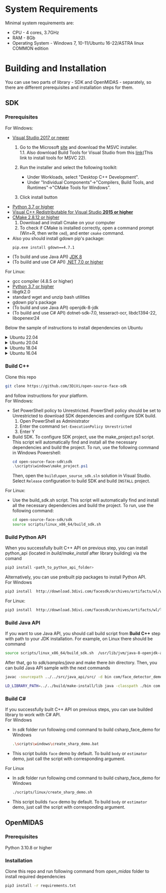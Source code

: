 # System Requirements
Minimal system requirements are:
* CPU - 4 cores, 3.7GHz
* RAM - 8Gb
* Operating System -  Windows 7, 10-11/Ubuntu 16-22/ASTRA linux COMMON edition

# Building and Installation
You can use two parts of library - SDK and OpenMIDAS - separately, so there are  different prerequisites and installation steps for them.
## SDK

### Prerequisites
For Windows:
* [Visual Studio 2017 or newer](https://visualstudio.microsoft.com/downloads/)  
    1. Go to the Microsoft [site](https://visualstudio.microsoft.com/downloads/) and download the MSVC installer.  
    1.1. Also download Build Tools for Visual Studio from this [link](https://visualstudio.microsoft.com/downloads/#build-tools-for-visual-studio-2022)(This link to install tools for MSVC 22).

    2. Run the installer and select the following toolkit:
        * Under Workloads, select "Desktop C++ Development".
         * Under "Individual Components"->"Compilers, Build Tools, and Runtimes"->"CMake Tools for Windows".

    3. Click install button
* [Python 3.7 or higher](https://www.python.org/downloads/)  
* [Visual C++ Redistributable for Visual Studio **2015 or higher**](https://aka.ms/vs/17/release/vc_redist.x64.exe)  
* [CMake 2.8.12 or higher](https://cmake.org/download/)
    1. Download and install Cmake on your computer 
    2. To check if CMake is installed correctly, open a command prompt (Win+R, then write `cmd`), and enter `cmake` command.
* Also you should install gdown pip's package:
  ```cmd
  pip.exe install gdown==4.7.1
  ```
* (To build and use Java API) [JDK 8](https://www.oracle.com/java/technologies/javase/javase8-archive-downloads.html)
* (To buiild and use C# API) [.NET 7.0 or higher](https://dotnet.microsoft.com/en-us/download)

For Linux:
* gcc compiler (4.8.5 or higher)
* [Python 3.7 or higher](https://www.python.org/downloads/)
* libgtk2.0
* standard wget and unzip bash utilities
* gdown pip's package  
* (To build and use Java API) openjdk-8-jdk
* (To buiild and use C# API) dotnet-sdk-7.0, tesseract-ocr, libdc1394-22, libopenexr24


Below the sample of instructions to install dependencies on Ubuntu
<details>
  <summary>Ubuntu 22.04</summary>

```bash
sudo apt update
sudo apt install gcc cmake
sudo apt install libgtk2.0-dev
sudo apt install wget unzip
sudo apt install python3 python3-pip libcanberra-gtk-module
sudo apt install lsb-core
pip3 install --upgrade pip setuptools wheel
pip3 install gdown==4.7.1

# Java API dependencies
sudo apt install openjdk-8-jdk
# C# API dependencies
sudo apt install apt-transport-https
sudo apt install dotnet-sdk-7.0
sudo apt install tesseract-ocr
sudo apt install libdc1394-dev libavcodec-dev libavformat-dev libswscale-dev libv4l-dev
sudo apt install libxvidcore-dev libx264-dev libjpeg-dev libpng-dev libtiff-dev
sudo apt install libopenexr-dev
```

</details>

<details>
  <summary>Ubuntu 20.04</summary>

```bash
sudo apt update
sudo apt install gcc cmake
sudo apt install libgtk2.0-dev
sudo apt install wget unzip
sudo apt install python3 python3-pip libcanberra-gtk-module
sudo apt install lsb-core
pip3 install --upgrade pip setuptools wheel
pip3 install gdown==4.7.1

# Java API dependencies
sudo apt install openjdk-8-jdk
# C# API dependencies
wget https://packages.microsoft.com/config/ubuntu/$(lsb_release -rs)/packages-microsoft-prod.deb -O packages-microsoft-prod.deb
sudo dpkg -i packages-microsoft-prod.deb
sudo apt install apt-transport-https
sudo apt update
sudo apt install dotnet-sdk-7.0
sudo apt install tesseract-ocr
sudo apt install libdc1394-22 libavcodec-dev libavformat-dev libswscale-dev libv4l-dev
sudo apt install libxvidcore-dev libx264-dev libjpeg-dev libpng-dev libtiff-dev
sudo apt install openexr
rm -f packages-microsoft-prod.deb
```

</details>

<details>
  <summary>Ubuntu 18.04</summary>

```bash
sudo apt update
sudo apt install gcc cmake
sudo apt install libgtk2.0-dev
sudo apt install wget unzip
sudo apt install python3 python3-pip libcanberra-gtk-module
sudo apt install lsb-core
pip3 install --upgrade pip setuptools wheel
pip3 install gdown==4.7.1

# Java API dependencies
sudo apt install openjdk-8-jdk
# C# API dependencies
wget https://packages.microsoft.com/config/ubuntu/$(lsb_release -rs)/packages-microsoft-prod.deb -O packages-microsoft-prod.deb
sudo dpkg -i packages-microsoft-prod.deb
sudo apt install apt-transport-https
sudo apt update
sudo apt install dotnet-sdk-7.0 tesseract-ocr
sudo apt install libdc1394-22 libavcodec-dev libavformat-dev libswscale-dev libv4l-dev
sudo apt install libxvidcore-dev libx264-dev libjpeg-dev libpng-dev libtiff-dev
sudo apt install openexr
rm -f packages-microsoft-prod.deb
```
</details>

<details>
  <summary>Ubuntu 16.04</summary>

```bash
sudo apt update
sudo apt install gcc cmake
sudo apt install libgtk2.0-dev
sudo apt install wget unzip
sudo apt install python3 python3-pip libcanberra-gtk-module
sudo apt install lsb-core

# Building Python 3.8
sudo apt install build-essential zlib1g-dev libncurses5-dev libgdbm-dev libnss3-dev libssl-dev libreadline-dev libffi-dev libsqlite3-dev wget libbz2-dev -y
wget https://www.python.org/ftp/python/3.8.0/Python-3.8.0.tgz
tar -xf Python-3.8.0.tgz
cd Python-3.8.0 && ./configure --enable-optimizations && make && make altinstall

pip3.8 install --upgrade pip setuptools wheel
pip3.8 install urllib3==1.26.6
pip3.8 install gdown==4.7.1

# Java API dependencies
sudo apt install openjdk-8-jdk
# C# API dependencies
wget https://packages.microsoft.com/config/ubuntu/$(lsb_release -rs)/packages-microsoft-prod.deb -O packages-microsoft-prod.deb
sudo dpkg -i packages-microsoft-prod.deb
sudo apt install apt-transport-https
sudo apt update
sudo apt install dotnet-sdk-6.0
sudo apt install tesseract-ocr
sudo apt install libdc1394-22 libavcodec-dev libavformat-dev libswscale-dev libv4l-dev
sudo apt install libxvidcore-dev libx264-dev libjpeg-dev libpng-dev libtiff-dev
sudo apt install apt install openexr
rm -f packages-microsoft-prod.deb
```
</details>

### Build C++
Clone this repo 
```bash
git clone https://github.com/3DiVi/open-source-face-sdk
```
and follow instructions for your platform.  
For Windows:
  * Set PowerShell policy to Unrestricted. PowerShell policy should be set to Unrestricted to download SDK dependencies and configure SDK build.  
    1. Open PowerShell as Administrator
    2. Enter the command `Set-ExecutionPolicy Unrestricted`
    3. Enter Y
* Build SDK. To configure SDK project, use the make_project.ps1 script. This script will automatically find and install all the necessary dependencies and build the project. To run, use the following command in Windows Powershell:
    ```powershell
    cd open-source-face-sdk\sdk
    .\scripts\windows\make_project.ps1
    ```
  Then, open the `build\open_sourse_sdk.sln` solution in Visual Studio. Select `Release` configuration to build SDK and build `INSTALL` project.

For Linux:
  * Use the build_sdk.sh script. This script will automatically find and install all the necessary dependencies and build the project. To run, use the following command:

    ```bash
    cd open-source-face-sdk/sdk
    source scripts/linux_x86_64/build_sdk.sh    
    ```
### Build Python API 
When you successfully built C++ API on previous step, you can install python_api (located in _build/make_install_ after library building) via the comand 
```bash
pip3 install <path_to_python_api_folder>
```
Alternatively, you can use prebuilt pip packages to install Python API.  
For Windows
```bash
pip3 install  http://download.3divi.com/facesdk/archives/artifacts/wl/windows/face_sdk-1.0.0-py3-none-any.whl
```
For Linux:
```bash
pip3 install  http://download.3divi.com/facesdk/archives/artifacts/wl/linux/face_sdk-1.0.0-py3-none-any.whl
```

### Build Java API
If you want to use Java API, you should call build script from **Build C++** step with path to your JDK installation. For example, on Linux there should be command  
```bash
source scripts/linux_x86_64/build_sdk.sh  /usr/lib/jvm/java-8-openjdk-amd64   
```
After that, go to _sdk/samples/java_ and make there _bin_ directory. Then, you can build Java API sample with the next commands
```bash
javac -sourcepath ../../src/java_api/src/ -d bin com/face_detector_demo/face_detector_demo.java 
```
```bash
LD_LIBRARY_PATH=../../build/make-install/lib java -classpath ./bin com.face_detector_demo.face_detector_demo <path_to_image> ../../build/make-install
```

### Build C#
If you successfully built C++ API on previous steps, you can use builded library to work with C# API.  
For Windows
* In _sdk_ folder run following cmd command to build csharp_face_demo for Windows
    ```bash
    .\scripts\windows\create_sharp_demo.bat
    ```
* This script builds `face` demo by default. To build `body` or `estimator` demo, just call the script with corresponding argument.

For Linux
* In _sdk_ folder run following cmd command to build csharp_face_demo for Windows
    ```bash
    ./scripts/linux/create_sharp_demo.sh
    ```
* This script builds `face` demo by default. To build `body` or `estimator` demo, just call the script with corresponding argument.

## OpenMIDAS

### Prerequisites
Python 3.10.8 or higher

### Installation 
Clone this repo and run following command from _open_midas_ folder to install required dependencies
```bash
pip3 install -r requirements.txt
```

